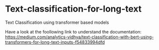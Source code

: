 # Text-classification-for-long-text
Text Classification using transformer based models

Have a look at the foollowing link to understand the documentation:
https://medium.com/analytics-vidhya/text-classification-with-bert-using-transformers-for-long-text-inputs-f54833994dfd

